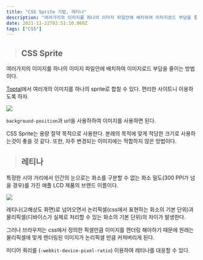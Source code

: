 ```yaml
---
title: "CSS Sprite 기법, 레티나"
description: "여러가지의 이미지를 하나의 이미지 파일안에 배치하여 이미지로드 부담을 줄이는 방법"
date: 2021-11-22T02:51:10.066Z
tags: ["CSS"]
---
```

>## CSS Sprite

여러가지의 이미지를 하나의 이미지 파일안에 배치하여 이미지로드 부담을 줄이는 방법이다.

[Toptal](https://www.toptal.com/developers/css/sprite-generator/)에서 여러개의 이미지를 하나의 sprite로 합칠 수 있다. 편리한 사이트니 이용하도록 하자.

![](/images/c887856f-349b-4690-9d77-c986357fe307-image.png)

`background-position`과 url을 사용하하여 이미지를 사용하면 된다.

CSS Sprite는 용량 절약 목적으로 사용한다. 본래의 목적에 맞게 적당한 크기로 사용하는것이 좋을 것 같다. 또한, 자주 변경되는 이미지에는 적합하지 않은 방법이다.

>## 레티나

특정한 시야 거리에서 인간의 눈으로는 화소를 구분할 수 없는 화소 밀도(300 PPI가 넘을 경우)를 가진 애플 LCD 제품의 브랜드 이름이다.

![](/images/488d2f83-7b99-4c1e-b5e2-b61065d994bc-image.png)

레티나(고해상도 화면)로 넘어오면서 논리픽셀(css에서 표현하는 화소의 기본 단위)과 물리픽셀(디바이스가 실제로 처리할 수 있는 화소의 기본 단위)의 차이가 발생한다.

그러나 브라우저는 css에서 정의한 픽셀만큼 이미지를 렌더링 해야하기 때문에 원래는 물리픽셀에 맞게 렌더링된 이미지가 논리픽셀 만큼 커져버리게 된다. 

미디어 쿼리를 (`-webkit-device-pixel-ratio`) 이용하여 레티나를 대응할 수 있다.



